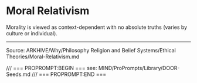 # Moral Relativism

Morality is viewed as context-dependent with no absolute truths (varies by culture or individual).

---
Source: ARKHIVE/Why/Philosophy Religion and Belief Systems/Ethical Theories/Moral-Relativism.md

/// === PROPROMPT:BEGIN ===
see: MIND/ProPrompts/Library/DOOR-Seeds.md
/// === PROPROMPT:END ===
